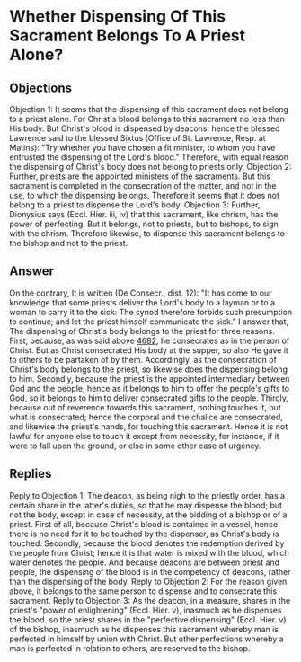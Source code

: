 # Whether Dispensing Of This Sacrament Belongs To A Priest Alone?
## Objections
Objection 1: It seems that the dispensing of this sacrament does not belong to a priest alone. For Christ's blood belongs to this sacrament no less than His body. But Christ's blood is dispensed by deacons: hence the blessed Lawrence said to the blessed Sixtus (Office of St. Lawrence, Resp. at Matins): "Try whether you have chosen a fit minister, to whom you have entrusted the dispensing of the Lord's blood." Therefore, with equal reason the dispensing of Christ's body does not belong to priests only.
Objection 2: Further, priests are the appointed ministers of the sacraments. But this sacrament is completed in the consecration of the matter, and not in the use, to which the dispensing belongs. Therefore it seems that it does not belong to a priest to dispense the Lord's body.
Objection 3: Further, Dionysius says (Eccl. Hier. iii, iv) that this sacrament, like chrism, has the power of perfecting. But it belongs, not to priests, but to bishops, to sign with the chrism. Therefore likewise, to dispense this sacrament belongs to the bishop and not to the priest.
## Answer
On the contrary, It is written (De Consecr., dist. 12): "It has come to our knowledge that some priests deliver the Lord's body to a layman or to a woman to carry it to the sick: The synod therefore forbids such presumption to continue; and let the priest himself communicate the sick."
I answer that, The dispensing of Christ's body belongs to the priest for three reasons. First, because, as was said above [4682](A[1]), he consecrates as in the person of Christ. But as Christ consecrated His body at the supper, so also He gave it to others to be partaken of by them. Accordingly, as the consecration of Christ's body belongs to the priest, so likewise does the dispensing belong to him. Secondly, because the priest is the appointed intermediary between God and the people; hence as it belongs to him to offer the people's gifts to God, so it belongs to him to deliver consecrated gifts to the people. Thirdly, because out of reverence towards this sacrament, nothing touches it, but what is consecrated; hence the corporal and the chalice are consecrated, and likewise the priest's hands, for touching this sacrament. Hence it is not lawful for anyone else to touch it except from necessity, for instance, if it were to fall upon the ground, or else in some other case of urgency.
## Replies
Reply to Objection 1: The deacon, as being nigh to the priestly order, has a certain share in the latter's duties, so that he may dispense the blood; but not the body, except in case of necessity, at the bidding of a bishop or of a priest. First of all, because Christ's blood is contained in a vessel, hence there is no need for it to be touched by the dispenser, as Christ's body is touched. Secondly, because the blood denotes the redemption derived by the people from Christ; hence it is that water is mixed with the blood, which water denotes the people. And because deacons are between priest and people, the dispensing of the blood is in the competency of deacons, rather than the dispensing of the body.
Reply to Objection 2: For the reason given above, it belongs to the same person to dispense and to consecrate this sacrament.
Reply to Objection 3: As the deacon, in a measure, shares in the priest's "power of enlightening" (Eccl. Hier. v), inasmuch as he dispenses the blood. so the priest shares in the "perfective dispensing" (Eccl. Hier. v) of the bishop, inasmuch as he dispenses this sacrament whereby man is perfected in himself by union with Christ. But other perfections whereby a man is perfected in relation to others, are reserved to the bishop.